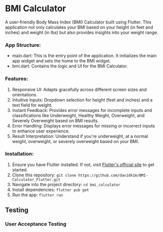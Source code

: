 # BMI Calculator

A user-friendly Body Mass Index (BMI) Calculator built using Flutter. This application not only calculates your BMI based on your height (in feet and inches) and weight (in lbs) but also provides insights into your weight range.

### App Structure:
- main.dart: This is the entry point of the application. It initializes the main app widget and sets the home to the BMI widget.
- bmi.dart: Contains the logic and UI for the BMI Calculator.

### Features:
1. Responsive UI: Adapts gracefully across different screen sizes and orientations.
2. Intuitive Inputs: Dropdown selection for height (feet and inches) and a text field for weight.
3. Instant Feedback: Provides error messages for incomplete inputs and classifications like Underweight, Healthy Weight, Overweight, and Severely Overweight based on BMI results.
4. Error Handling: Displays error messages for missing or incorrect inputs to enhance user experience.
5. Result Interpretation: Understand if you're underweight, at a normal weight, overweight, or severely overweight based on your BMI.

### Installation:
1. Ensure you have Flutter installed. If not, visit [Flutter's official site](https://docs.flutter.dev/get-started/install) to get started.
2. Clone this repository: `git clone https://github.com/dav1dk1m/BMI-Calculator_Flutter.git`
4. Navigate into the project directory: `cd bmi_calculator`
5. Install dependencies: `flutter pub get`
6. Run the app: `flutter run`

## Testing

### User Acceptance Testing

